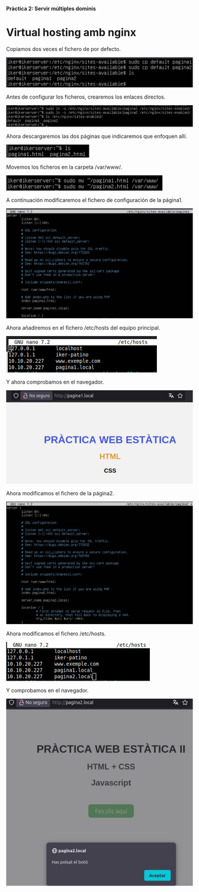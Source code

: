 ﻿**Pràctica 2: Servir múltiples dominis**
# **Virtual hosting amb nginx**
Copiamos dos veces el fichero de por defecto.

![](img01.png)

Antes de configurar los ficheros, crearemos los enlaces directos.

![](img02.png)

Ahora descargaremos las dos páginas que indicaremos que enfoquen allí.

![](img03.png)

Movemos los ficheros en la carpeta /var/www/.

![](img04.png)

A continuación modificaremos el fichero de configuración de la página1.

![](img05.jpeg)

Ahora añadiremos en el fichero /etc/hosts del equipo principal.

![](img06.png)

Y ahora comprobamos en el navegador.

![](img07.png)

Ahora modificamos el fichero de la página2.

![](img08.jpeg)

Ahora modificamos el fichero /etc/hosts.

![](img09.png)

Y comprobamos en el navegador.

![](img10.jpeg)
